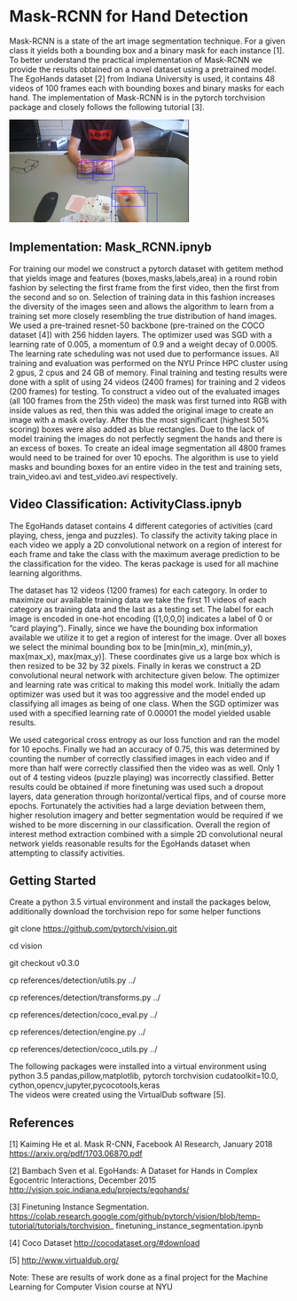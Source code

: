 # Mask-RCNN for Hand Detection
Mask-RCNN is a state of the art image segmentation technique. For a given class it yields both a bounding box and a 
binary mask for each instance [1]. To better understand the practical implementation of Mask-RCNN we provide the results 
obtained on a novel dataset using a pretrained model. The EgoHands dataset [2] from Indiana University is used, it
contains 48 videos of 100 frames each with bounding boxes and binary masks for each hand. The implementation of Mask-RCNN 
is in the pytorch torchvision package and closely follows the following tutorial [3]. 

![Screenshot](hands_exampl1.png)

## Implementation: Mask_RCNN.ipnyb
For training our model we construct a pytorch dataset with getitem method that yields image and features (boxes,masks,labels,area) in a round robin fashion by selecting the first frame from the first video, then the first from the second and so on. Selection of training data in this fashion increases the diversity of the images seen and allows the algorithm to learn from a training set more closely resembling the true distribution of hand images. We used a pre-trained resnet-50 backbone (pre-trained on the COCO dataset [4]) with 256 hidden layers. The optimizer used was SGD with a learning rate of 0.005, a momentum of 0.9 and a weight decay of 0.0005. The learning rate scheduling was not used due to performance issues. All training and evaluation was performed on the NYU Prince HPC cluster using 2 gpus, 2 cpus and 24 GB of memory. Final training and testing results were done with a split of using 24 videos (2400 frames) for training and 2 videos (200 frames) for testing. To construct a video out of the evaluated images (all 100 frames from the 25th video) the mask was first turned into RGB with inside values as red, then this was added the original image to create an image with a mask overlay. After this the most significant (highest 50% scoring) boxes were also added as blue rectangles. Due to the lack of model training the images do not perfectly segment the hands and there is an excess of boxes. To create an ideal image segmentation all 4800 frames would need to be trained for over 10 epochs. The algorithm is use to yield masks and bounding boxes for an entire video in the test and training sets, train_video.avi and test_video.avi respectively. 

## Video Classification: ActivityClass.ipnyb
The EgoHands dataset contains 4 different categories of activities (card playing, chess, jenga and puzzles). To classify the activity taking place in each video we apply a 2D convolutional network on a region of interest for each frame and take the class with the maximum average prediction to be the classification for the video. The keras package is used for all machine learning algorithms. 

The dataset has 12 videos (1200 frames) for each category. In order to maximize our available training data we take the first 11 videos of each category as training data and the last as a testing set. The label for each image is encoded in one-hot encoding ([1,0,0,0] indicates a label of 0 or “card playing”). Finally, since we have the bounding box information available we utilize it to get a region of interest for the image. Over all boxes we select the minimal bounding box to be [min(min_x), min(min_y), max(max_x), max(max_y)]. These coordinates give us a large box which is then resized to be 32 by 32 pixels.  Finally in keras we construct a 2D convolutional neural network with architecture given below. The optimizer and learning rate was critical to making this model work. Initially the adam optimizer was used but it was too aggressive and the model ended up classifying all images as being of one class. When the SGD optimizer was used with a specified learning rate of 0.00001 the model yielded usable results.

We used categorical cross entropy as our loss function and ran the model for 10 epochs. Finally we had an accuracy of 0.75, this was determined by counting the number of correctly classified images in each video and if more than half were correctly classified then the video was as well. Only 1 out of 4 testing videos (puzzle playing) was incorrectly classified. Better results could be obtained if more finetuning was used such a dropout layers, data generation through horizontal/vertical flips, and of course more epochs. Fortunately the activities had a large deviation between them, higher resolution imagery and better segmentation would be required if we wished to be more discerning in our classification. Overall the region of interest method extraction combined with a simple 2D convolutional neural network yields reasonable results for the EgoHands dataset when attempting to classify activities.  

## Getting Started

Create a python 3.5 virtual environment and install the packages below, additionally download the torchvision repo
for some helper functions

git clone https://github.com/pytorch/vision.git

cd vision

git checkout v0.3.0

cp references/detection/utils.py ../

cp references/detection/transforms.py ../

cp references/detection/coco_eval.py ../

cp references/detection/engine.py ../

cp references/detection/coco_utils.py ../

The following packages were installed into a virtual environment using python 3.5
pandas,pillow,matplotlib, pytorch torchvision cudatoolkit=10.0, cython,opencv,jupyter,pycocotools,keras                                                          
The videos were created using the VirtualDub software [5].


## References

[1] Kaiming He et al. Mask R-CNN, Facebook AI Research,  January 2018 https://arxiv.org/pdf/1703.06870.pdf 
 
[2] Bambach Sven et al. EgoHands: A Dataset for Hands in Complex Egocentric Interactions, December 2015 http://vision.soic.indiana.edu/projects/egohands/ 
 
[3] Finetuning Instance Segmentation.  https://colab.research.google.com/github/pytorch/vision/blob/temp-tutorial/tutorials/torchvision_ finetuning_instance_segmentation.ipynb 
 
[4] Coco Dataset http://cocodataset.org/#download 
 
[5] http://www.virtualdub.org/ 

Note: These are results of work done as a final project for the Machine Learning for Computer Vision course
at NYU

